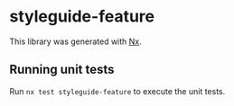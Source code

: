# styleguide-feature

This library was generated with [Nx](https://nx.dev).

## Running unit tests

Run `nx test styleguide-feature` to execute the unit tests.
